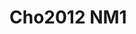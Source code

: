 <a name="material" />

# Cho2012 NM1
<script type="application/ld+json">
  {
    "@context": "https://schema.org/",
    "@type": "ChemicalSubstance",
    "http://purl.org/dc/terms/conformsTo":
      {
        "@type": "CreativeWork",
        "@id": "https://bioschemas.org/profiles/ChemicalSubstance/0.4-RELEASE/"
      },
    "@id": "https://egonw.github.io/nanowiki/nanowiki188.html#material",
    "name": "Cho2012 NM1",
    "sameAs": "http://127.0.0.1/mediawiki/index.php/Special:URIResolver/Cho2012_NM1"
  }
</script>

